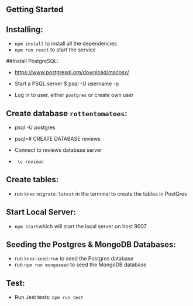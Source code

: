 
## Getting Started

## Installing:
- `npm install` to install all the dependencies
- `npm run react` to start the service

##Install PostgreSQL:
- https://www.postgresql.org/download/macosx/

- Start a PSQL server
  $ psql -U username -p

- Log in to user, either `postgres` or create own user

## Create database `rottentomatoes`:

- psql -U postgres
- psql=# CREATE DATABASE reviews

- Connect to reviews database server
- ``` \c reviews```

## Create tables:
- run `knex:migrate:latest` in the terminal to create the tables in PostGres


## Start Local Server:
- ```npm start```which will start the local server on host 9007

## Seeding the Postgres & MongoDB Databases:
- run `knex:seed:run` to seed the Postgres database 
- run `npm run mongoseed` to seed the MongoDB database

## Test:
- Run Jest tests: ```npm run test```

